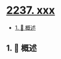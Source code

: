 # [2237. xxx](https://github.com/Tdahuyou/TNotes.leetcode/tree/main/notes/2237.%20xxx)

<!-- region:toc -->

- [1. 📝 概述](#1--概述)

<!-- endregion:toc -->

## 1. 📝 概述
